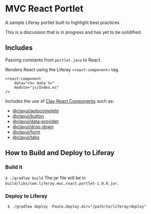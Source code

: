 # MVC React Portlet

A sample Liferay portlet built to highlight best practices.

This is a discussion that is in progress and has yet to be solidified.

## Includes

Passing constants from `portlet.java` to React. 

Renders React using the Liferay `<react:component>` tag.

```
<react:component
	data="<%= data %>"
	module="js/Index.es"
/>
```

Includes the use of [Clay React Components](https://clayui.com/docs/components/index.html) such as:
* [@clayui/autocomplete](https://clayui.com/docs/components/autocomplete.html)
* [@clayui/button](https://clayui.com/docs/components/buttons.html)
* [@clayui/data-provider](https://clayui.com/docs/components/data-provider.html)
* [@clayui/drop-down](https://clayui.com/docs/components/drop-down.html)
* [@clayui/form](https://clayui.com/docs/components/forms/form.html)
* [@clayui/tabs](https://clayui.com/docs/components/tabs.html)

## How to Build and Deploy to Liferay

### Build it
` $ ./gradlew build `
The jar file will be in `build/libs/com.liferay.mvc.react.portlet-1.0.0.jar`.

### Deploy to Liferay
` $ ./gradlew deploy -Pauto.deploy.dir="/path/to/liferay/deploy"`